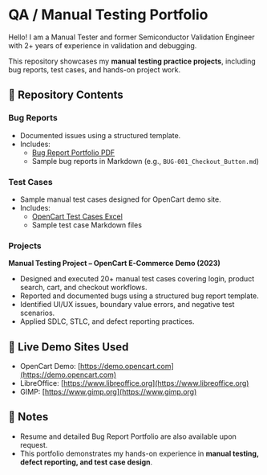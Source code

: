 # QA / Manual Testing Portfolio

Hello! I am a Manual Tester and former Semiconductor Validation Engineer with 2+ years of experience in validation and debugging.  

This repository showcases my **manual testing practice projects**, including bug reports, test cases, and hands-on project work.

## 📂 Repository Contents

### Bug Reports
- Documented issues using a structured template.
- Includes:
  - [Bug Report Portfolio PDF](./Bug_Reports/Bug_Report_Portfolio.pdf)
  - Sample bug reports in Markdown (e.g., `BUG-001_Checkout_Button.md`)

### Test Cases
- Sample manual test cases designed for OpenCart demo site.
- Includes:
  - [OpenCart Test Cases Excel](./Test_Cases/OpenCart_TestCases.xlsx)
  - Sample test case Markdown files

### Projects
**Manual Testing Project – OpenCart E-Commerce Demo (2023)**
- Designed and executed 20+ manual test cases covering login, product search, cart, and checkout workflows.
- Reported and documented bugs using a structured bug report template.
- Identified UI/UX issues, boundary value errors, and negative test scenarios.
- Applied SDLC, STLC, and defect reporting practices.
  
## 🔗 Live Demo Sites Used
- OpenCart Demo: [https://demo.opencart.com](https://demo.opencart.com)
- LibreOffice: [https://www.libreoffice.org](https://www.libreoffice.org)
- GIMP: [https://www.gimp.org](https://www.gimp.org)

## 📄 Notes
- Resume and detailed Bug Report Portfolio are also available upon request.
- This portfolio demonstrates my hands-on experience in **manual testing, defect reporting, and test case design**.
